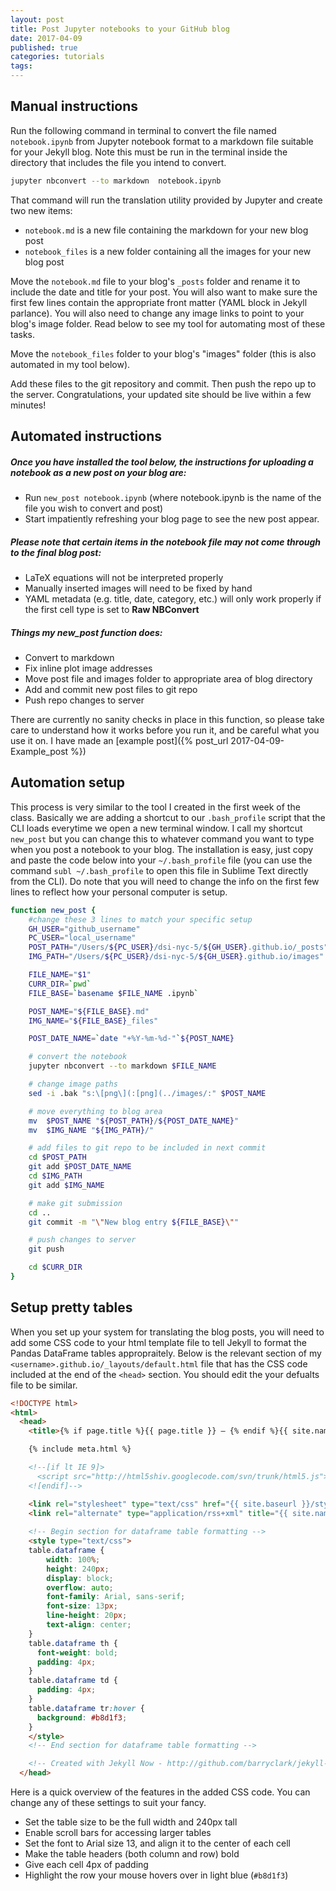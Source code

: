 ```yaml
---
layout: post
title: Post Jupyter notebooks to your GitHub blog
date: 2017-04-09
published: true
categories: tutorials
tags:
---
```



## Manual instructions

Run the following command in terminal to convert the file named `notebook.ipynb` from Jupyter notebook format to a markdown file suitable for your Jekyll blog.  Note this must be run in the terminal inside the directory that includes the file you intend to convert.

```bash
jupyter nbconvert --to markdown  notebook.ipynb 
```

That command will run the translation utility provided by Jupyter and create two new items:
- `notebook.md` is a new file containing the markdown for your new blog post
- `notebook_files` is a new folder containing all the images for your new blog post


Move the `notebook.md` file to your blog's `_posts` folder and rename it to include the date and title for your post.  You will also want to make sure the first few lines contain the appropriate front matter (YAML block in Jekyll parlance).  You will also need to change any image links to point to your blog's image folder.  Read below to see my tool for automating most of these tasks.

Move the `notebook_files` folder to your blog's "images" folder (this is also automated in my tool below). 

Add these files to the git repository and commit.  Then push the repo up to the server.  Congratulations, your updated site should be live within a few minutes!


## Automated instructions

##### Once you have installed the tool below, the instructions for uploading a notebook as a new post on your blog are:
- Run `new_post notebook.ipynb` (where notebook.ipynb is the name of the file you wish to convert and post)
- Start impatiently refreshing your blog page to see the new post appear.

##### Please note that certain items in the notebook file may not come through to the final blog post:
- LaTeX equations will not be interpreted properly
- Manually inserted images will need to be fixed by hand
- YAML metadata (e.g. title, date, category, etc.) will only work properly if the first cell type is set to **Raw NBConvert**

##### Things my new_post function does:
- Convert to markdown
- Fix inline plot image addresses
- Move post file and images folder to appropriate area of blog directory
- Add and commit new post files to git repo
- Push repo changes to server


There are currently no sanity checks in place in this function, so please take care to understand how it works before you run it, and be careful what you use it on.  I have made an [example post]({% post_url 2017-04-09-Example_post %})


## Automation setup

This process is very similar to the tool I created in the first week of the class.  Basically we are adding a shortcut to our `.bash_profile` script that the CLI loads everytime we open a new terminal window.  I call my shortcut `new_post` but you can change this to whatever command you want to type when you post a notebook to your blog.  The installation is easy, just copy and paste the code below into your `~/.bash_profile` file (you can use the command `subl ~/.bash_profile` to open this file in Sublime Text directly from the CLI).  Do note that you will need to change the info on the first few lines to reflect how your personal computer is setup.

```bash
function new_post {
    #change these 3 lines to match your specific setup
    GH_USER="github_username"
    PC_USER="local_username"
    POST_PATH="/Users/${PC_USER}/dsi-nyc-5/${GH_USER}.github.io/_posts"
    IMG_PATH="/Users/${PC_USER}/dsi-nyc-5/${GH_USER}.github.io/images"

    FILE_NAME="$1"
    CURR_DIR=`pwd`
    FILE_BASE=`basename $FILE_NAME .ipynb`

    POST_NAME="${FILE_BASE}.md"
    IMG_NAME="${FILE_BASE}_files"

    POST_DATE_NAME=`date "+%Y-%m-%d-"`${POST_NAME}

    # convert the notebook
    jupyter nbconvert --to markdown $FILE_NAME

    # change image paths
    sed -i .bak "s:\[png\](:[png](../images/:" $POST_NAME

    # move everything to blog area
    mv  $POST_NAME "${POST_PATH}/${POST_DATE_NAME}"
    mv  $IMG_NAME "${IMG_PATH}/"

    # add files to git repo to be included in next commit
    cd $POST_PATH
    git add $POST_DATE_NAME
    cd $IMG_PATH
    git add $IMG_NAME

    # make git submission
    cd ..
    git commit -m "\"New blog entry ${FILE_BASE}\""

    # push changes to server
    git push

    cd $CURR_DIR
}
```



## Setup pretty tables
When you set up your system for translating the blog posts, you will need to add some CSS code to your html template file to tell Jekyll to format the Pandas DataFrame tables appropraitely.  Below is the relevant section of my `<username>.github.io/_layouts/default.html` file that has the CSS code included at the end of the `<head>` section. You should edit the your defualts file to be similar.

```html
<!DOCTYPE html>
<html>
  <head>
    <title>{% if page.title %}{{ page.title }} – {% endif %}{{ site.name }} – {{ site.description }}</title>

    {% include meta.html %}

    <!--[if lt IE 9]>
      <script src="http://html5shiv.googlecode.com/svn/trunk/html5.js"></script>
    <![endif]-->

    <link rel="stylesheet" type="text/css" href="{{ site.baseurl }}/style.css" />
    <link rel="alternate" type="application/rss+xml" title="{{ site.name }} - {{ site.description }}" href="{{ site.baseurl }}/feed.xml" />
    
    <!-- Begin section for dataframe table formatting -->
    <style type="text/css">
    table.dataframe {
        width: 100%;
        height: 240px;
        display: block;
        overflow: auto;
        font-family: Arial, sans-serif;
        font-size: 13px;
        line-height: 20px;
        text-align: center;
    }
    table.dataframe th {
      font-weight: bold;
      padding: 4px;
    }
    table.dataframe td {
      padding: 4px;
    }
    table.dataframe tr:hover {
      background: #b8d1f3; 
    }
    </style>
    <!-- End section for dataframe table formatting -->

    <!-- Created with Jekyll Now - http://github.com/barryclark/jekyll-now -->
  </head>
  ```

Here is a quick overview of the features in the added CSS code.  You can change any of these settings to suit your fancy.

- Set the table size to be the full width and 240px tall
- Enable scroll bars for accessing larger tables
- Set the font to Arial size 13, and align it to the center of each cell
- Make the table headers (both column and row) bold
- Give each cell 4px of padding
- Highlight the row your mouse hovers over in light blue (`#b8d1f3`)  




